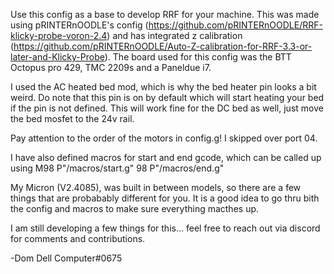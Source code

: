 Use this config as a base to develop RRF for your machine. This was made using pRINTERnOODLE's config (https://github.com/pRINTERnOODLE/RRF-klicky-probe-voron-2.4) and has integrated z calibration (https://github.com/pRINTERnOODLE/Auto-Z-calibration-for-RRF-3.3-or-later-and-Klicky-Probe). The board used for this config was the BTT Octopus pro 429, TMC 2209s and a Paneldue i7.

I used the AC heated bed mod, which is why the bed heater pin looks a bit weird. Do note that this pin is on by default which will start heating your bed if the pin is not defined. This will work fine for the DC bed as well, just move the bed mosfet to the 24v rail.

Pay attention to the order of the motors in config.g! I skipped over port 04.

I have also defined macros for start and end gcode, which can be called up using M98 P"/macros/start.g" 98 P"/macros/end.g"

My Micron (V2.4085), was built in between models, so there are a few things that are probabably different for you. It is a good idea to go thru bith the config and macros to make sure everything macthes up.

I am still developing a few things for this... feel free to reach out via discord for comments and contributions.

-Dom Dell Computer#0675
